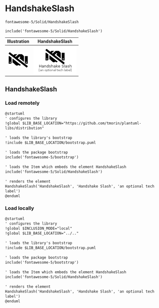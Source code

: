 # HandshakeSlash


```text
fontawesome-5/Solid/HandshakeSlash
```

```text
include('fontawesome-5/Solid/HandshakeSlash')
```



| Illustration | HandshakeSlash |
| :---: | :---: |
| ![illustration for Illustration](../../fontawesome-5/Solid/HandshakeSlash.png) | ![illustration for HandshakeSlash](../../fontawesome-5/Solid/HandshakeSlash.Local.png) |




## HandshakeSlash

### Load remotely
```plantuml
@startuml
' configures the library
!global $LIB_BASE_LOCATION="https://github.com/tmorin/plantuml-libs/distribution"

' loads the library's bootstrap
!include $LIB_BASE_LOCATION/bootstrap.puml

' loads the package bootstrap
include('fontawesome-5/bootstrap')

' loads the Item which embeds the element HandshakeSlash
include('fontawesome-5/Solid/HandshakeSlash')

' renders the element
HandshakeSlash('HandshakeSlash', 'Handshake Slash', 'an optional tech label')
@enduml
```

### Load locally
```plantuml
@startuml
' configures the library
!global $INCLUSION_MODE="local"
!global $LIB_BASE_LOCATION="../.."

' loads the library's bootstrap
!include $LIB_BASE_LOCATION/bootstrap.puml

' loads the package bootstrap
include('fontawesome-5/bootstrap')

' loads the Item which embeds the element HandshakeSlash
include('fontawesome-5/Solid/HandshakeSlash')

' renders the element
HandshakeSlash('HandshakeSlash', 'Handshake Slash', 'an optional tech label')
@enduml
```


